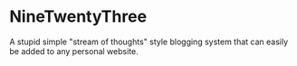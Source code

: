 # NineTwentyThree
A stupid simple "stream of thoughts" style blogging system that can easily be added to any personal website.
